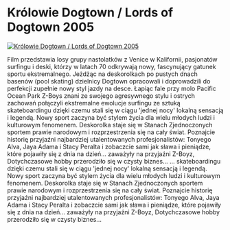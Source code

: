 Królowie Dogtown / Lords of Dogtown 2005 
=============
[![Królowie Dogtown / Lords of Dogtown 2005 ](http://vidos.pl/images/player.gif)](http://vidos.pl/krolowie-dogtown-lords-of-dogtown-2005)

 Film przedstawia losy grupy nastolatków z Venice w Kalifornii, pasjonatów surfingu i deski, którzy w latach 70 odkrywają nowy, fascynujący gatunek sportu ekstremalnego. Jeżdżąc na deskorolkach po pustych dnach basenów (pool skating) dzielnicy Dogtown opracowali i doprowadzili do perfekcji zupełnie nowy styl jazdy na desce. Łapiąc fale przy molo Pacific Ocean Park Z-Boys znani ze swojego agresywnego stylu i ostrych zachowań połączyli ekstremalne ewolucje surfingu ze sztuką skateboardingu dzięki czemu stali się w ciągu 'jednej nocy' lokalną sensacją i legendą. Nowy sport zaczyna być stylem życia dla wielu młodych ludzi i kulturowym fenomenem. Deskorolka staje się w Stanach Zjednoczonych sportem prawie narodowym i rozprzestrzenia się na cały świat. Poznajcie historię przyjaźni najbardziej utalentowanych profesjonalistów: Tonyego Alva, Jaya Adama i Stacy Peralta i zobaczcie sami jak sława i pieniądze, które pojawiły się z dnia na dzień... zaważyły na przyjaźni Z-Boyz, Dotychczasowe hobby przerodziło się w czysty biznes...   ... skateboardingu dzięki czemu stali się w ciągu 'jednej nocy' lokalną sensacją i legendą. Nowy sport zaczyna być stylem życia dla wielu młodych ludzi i kulturowym fenomenem. Deskorolka staje się w Stanach Zjednoczonych sportem prawie narodowym i rozprzestrzenia się na cały świat. Poznajcie historię przyjaźni najbardziej utalentowanych profesjonalistów: Tonyego Alva, Jaya Adama i Stacy Peralta i zobaczcie sami jak sława i pieniądze, które pojawiły się z dnia na dzień... zaważyły na przyjaźni Z-Boyz, Dotychczasowe hobby przerodziło się w czysty biznes...
